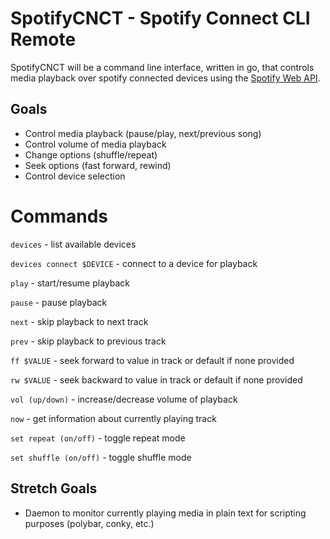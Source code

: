 # SpotifyCNCT - Spotify Connect CLI Remote

SpotifyCNCT will be a command line interface, written in go, that controls media playback over spotify connected devices using the [Spotify Web API](https://api.spotify.com). 

## Goals

- Control media playback (pause/play, next/previous song)
- Control volume of media playback
- Change options (shuffle/repeat)
- Seek options (fast forward, rewind)
- Control device selection

# Commands

`devices` - list available devices

`devices connect $DEVICE` - connect to a device for playback


`play` - start/resume playback
 
`pause` - pause playback

`next` - skip playback to next track

`prev` - skip playback to previous track

`ff $VALUE` - seek forward to value in track or default if none provided

`rw $VALUE` - seek backward to value in track or default if none provided

`vol (up/down)` - increase/decrease volume of playback

`now` - get information about currently playing track

`set repeat (on/off)` - toggle repeat mode

`set shuffle (on/off)` - toggle shuffle mode


## Stretch Goals

- Daemon to monitor currently playing media in plain text for scripting purposes (polybar, conky, etc.)

